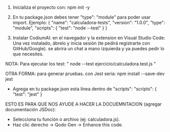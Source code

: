 1. Inicializa el proyecto con:
npm init -y

2. En tu package.json debes tener "type": "module" para poder usar import. Ejemplo:
{
  "name": "calculadora-tests",
  "version": "1.0.0",
  "type": "module",
  "scripts": {
    "test": "node --test"
  }
}

3. Instalar CodiumAI: en el navegador y la extension en Visual Studio Code:
Una vez instalado, ábrelo y inicia sesión (te pedirá registrarte con GitHub/Google).
se abrira un chat a mano izquierda y ya puedes pedir lo que necesites.

NOTA: Para ejecutar los test: " node --test ejercicio/calculadora.test.js "



OTRA FORMA: para generar pruebas. con Jest seria:
npm install --save-dev jest
- Agrega en tu package.json esta línea dentro de "scripts":
"scripts": {
  "test": "jest"
}

ESTO ES PARA QUE NOS AYUDE A HACER LA DOCUEMNTACION (agregar documentación JSDoc):
- Selecciona tu función o archivo (ej: calculadora.js).
- Haz clic derecho → Qodo Gen → Enhance this code.
